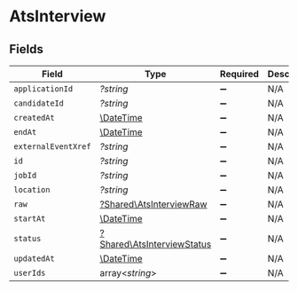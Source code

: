 # AtsInterview


## Fields

| Field                                                                   | Type                                                                    | Required                                                                | Description                                                             |
| ----------------------------------------------------------------------- | ----------------------------------------------------------------------- | ----------------------------------------------------------------------- | ----------------------------------------------------------------------- |
| `applicationId`                                                         | *?string*                                                               | :heavy_minus_sign:                                                      | N/A                                                                     |
| `candidateId`                                                           | *?string*                                                               | :heavy_minus_sign:                                                      | N/A                                                                     |
| `createdAt`                                                             | [\DateTime](https://www.php.net/manual/en/class.datetime.php)           | :heavy_minus_sign:                                                      | N/A                                                                     |
| `endAt`                                                                 | [\DateTime](https://www.php.net/manual/en/class.datetime.php)           | :heavy_minus_sign:                                                      | N/A                                                                     |
| `externalEventXref`                                                     | *?string*                                                               | :heavy_minus_sign:                                                      | N/A                                                                     |
| `id`                                                                    | *?string*                                                               | :heavy_minus_sign:                                                      | N/A                                                                     |
| `jobId`                                                                 | *?string*                                                               | :heavy_minus_sign:                                                      | N/A                                                                     |
| `location`                                                              | *?string*                                                               | :heavy_minus_sign:                                                      | N/A                                                                     |
| `raw`                                                                   | [?Shared\AtsInterviewRaw](../../Models/Shared/AtsInterviewRaw.md)       | :heavy_minus_sign:                                                      | N/A                                                                     |
| `startAt`                                                               | [\DateTime](https://www.php.net/manual/en/class.datetime.php)           | :heavy_minus_sign:                                                      | N/A                                                                     |
| `status`                                                                | [?Shared\AtsInterviewStatus](../../Models/Shared/AtsInterviewStatus.md) | :heavy_minus_sign:                                                      | N/A                                                                     |
| `updatedAt`                                                             | [\DateTime](https://www.php.net/manual/en/class.datetime.php)           | :heavy_minus_sign:                                                      | N/A                                                                     |
| `userIds`                                                               | array<*string*>                                                         | :heavy_minus_sign:                                                      | N/A                                                                     |